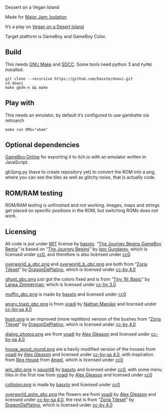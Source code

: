 Dessert on a Vegan Island 

Made for [Major Jam: Isolation](https://itch.io/jam/major-jam-isolation)

It’s a play on [Vegan on a Desert Island](https://gitlab.com/voadi/voadi)

Target platform is GameBoy and GameBoy Color.



## Build
This needs [GNU Make](https://www.gnu.org/software/make/) and [SDCC](https://sourceforge.net/projects/sdcc/).
Some tools need python 3 and `PyPNG` installed.
```
git clone --recursive https://github.com/basxto/doavi.git
cd doavi
make gbdk-n && make

```

## Play with
This needs an emulator, by default it’s configured to use gambatte via retroarch
```
make run EMU="vbam"
```

## Optional dependencies

[GameBoy Online][] for exporting it to itch.io with an emulator written in JavaScript.

gb2png.py (have to create repository yet) to convert the ROM into a png, where you can see the tiles as well as glitchy noise, that is actually code.

## ROM/RAM testing
ROM/RAM testing is unfinished and not working.
Images, maps and strings get placed on specific positions in the ROM, but switching ROMs does not work.

## Licensing

All code is put under [MIT](license.md) license by [basxto][].
“[The Journey Begins GameBoy Remix](dev/gbdk-music/music/the_journey_begins.c)” is based on “[The Journey Begins][]” by [Igor Gundarev][], which is licensed under [cc0][], and therefore is also licensed under [cc0][].

[overworld_a_gbc.png](pix/overworld_a_gbc.png) and [overworld_b_gbc.png](pix/overworld_b_gbc.png) are both from “[Zoria Tileset][]” by [DragonDePlatino][], which is licensed under [cc-by 4.0][]

[ghost_gbc.png](pix/ghost_gbc.png) just got the colors fixed and is from “[Tiny 16: Basic][]” by [Lanea Zimmerman][], which is licensed under [cc-by 3.0][]

[muffin_gbc.png](pix/muffin_gbc.png) is made by [basxto][] and licensed under [cc0][]

[angry_toast_gbc.png](pix/angry_toast_gbc.png) is from [voadi][] by [Nathan Manske][] and licensed under [cc-by-sa 4.0][]

[bush.png](pix/bush.png) is an improved (more repitition) version of the bushes from “[Zoria Tileset][]” by [DragonDePlatino][], which is licensed under [cc-by 4.0][]

[dialog_photos.png](pix/dialog_photos.png) are from [voadi][] by [Alex Gleason][] and licensed under [cc-by-sa 4.0][]

[house_wood_round.png](pix/house_wood_round.png) are a havily modified version of the houses from [voadi][] by [Alex Gleason][] and licensed under [cc-by-sa 4.0][], with inspiration from [Rpg House][] from [Angel][], which is licensed under [cc0][]

[win_gbc.png](pix/win_gbc.png) is [squont8][] by [basxto][] and licensed under [cc0][], with some menu tiles in the first row from [voadi][] by [Alex Gleason][] and licensed under [cc0][]

[collision.png](pix/collision.png) is made by [basxto][] and licensed under [cc0][]

[overworld_anim_gbc.png](pix/overworld_anim_gbc.png) the flowers are from [voadi][] by [Alex Gleason][] and licensed under [cc-by-sa 4.0][], the rest is from “[Zoria Tileset][]” by [DragonDePlatino][], which is licensed under [cc-by 4.0][]

[The Journey Begins]: https://opengameart.org/content/the-journey-begins
[Zoria Tileset]: https://opengameart.org/content/zoria-tileset
[Tiny 16: Basic]: https://opengameart.org/content/tiny-16-basic
[Rpg House]: https://opengameart.org/content/rpg-house
[voadi]: https://voadi.com/
[squont8]: https://opengameart.org/content/squont8

[basxto]: https://github.com/basxto
[Igor Gundarev]: https://opengameart.org/users/igor-gundarev
[DragonDePlatino]: https://opengameart.org/users/dragondeplatino
[Lanea Zimmerman]: https://opengameart.org/users/sharm
[SILTOCYN]: https://siltocyn.itch.io/
[Alex Gleason]: https://alexgleason.me/
[Angel]: https://opengameart.org/users/angel
[Nathan Manske]: https://gitlab.com/nmanske

[cc0]: https://creativecommons.org/publicdomain/zero/1.0/deed
[cc-by 3.0]: https://creativecommons.org/licenses/by/4.0/
[cc-by 4.0]: https://creativecommons.org/licenses/by/4.0/
[cc-by-sa 4.0]: https://creativecommons.org/licenses/by-sa/4.0/

[GameBoy Online]: https://github.com/taisel/GameBoy-Online
